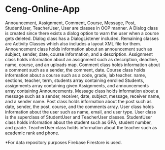 # Ceng-Online-App

Announcement, Assignment, Comment, Course, Message, Post, StudentUser, TeacherUser, User are classes in OOP manner. 
A Dialog class is created since there exists a dialog option to warn the user when a course gets deleted. Dialog class has a DialogListener included.
Remaining classes are Activity Classes which also includes a layout XML file for them.
Announcement class holds information about an announcement such as subject, sender, date, course information, and a description.
Assignment class holds information about an assignment such as description, deadline, name, course, and an uploads map.
Comment class holds information about a comment such as a sender, the comment, date.
Course class holds information about a course such as a code, grade, lab teacher. name, sections, teacher, term, students array containing enrolled Students, assignments array containing given Assignments, and announcements array containing Announcements.
Message class holds information about a message such as a sender, receiver, date, subject, message, receiver name, and a sender name.
Post class holds information about the post such as date, sender, the post, course, and the comments array.
User class holds information about the user such as name, email, and user type. User class is the superclass of StudentUser and TeacherUser classes. StudentUser class holds information about the student such as GPA, student number, and grade. TeacherUser class holds information about the teacher such as academic rank and phone.

*For data repository purposes Firebase Firestore is used.
